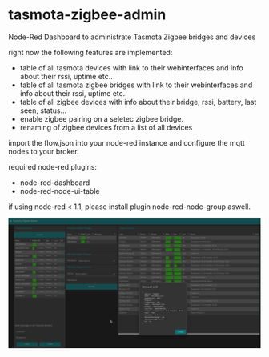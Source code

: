 # tasmota-zigbee-admin
Node-Red Dashboard to administrate Tasmota Zigbee bridges and devices

right now the following features are implemented: 

*  table of all tasmota devices with link to their webinterfaces and info about their rssi, uptime etc..
*  table of all tasmota zigbee bridges with link to their webinterfaces and info about their rssi, uptime etc..
*  table of all zigbee devices with info about their bridge, rssi, battery, last seen, status...
*  enable zigbee pairing on a seletec zigbee bridge.
*  renaming of zigbee devices from a list of all devices

import the flow.json into your node-red instance and configure the mqtt nodes to your broker.

required node-red plugins: 
  * node-red-dashboard
  * node-red-node-ui-table
  
  if using node-red < 1.1, please install plugin node-red-node-group aswell.

![Alt text](Tasmota_Zigbee_Admin.png?raw=true "Screenshot")

